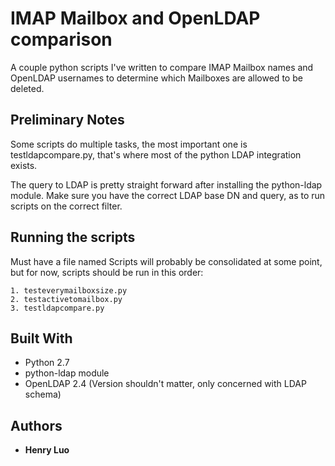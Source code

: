 # IMAP Mailbox and OpenLDAP comparison

A couple python scripts I've written to compare IMAP Mailbox names and OpenLDAP usernames to determine which Mailboxes are allowed to be deleted. 

## Preliminary Notes

Some scripts do multiple tasks, the most important one is testldapcompare.py, that's where most of the python LDAP integration exists.

The query to LDAP is pretty straight forward after installing the python-ldap module. Make sure you have the correct LDAP base DN and query, as to run scripts on the correct filter.

## Running the scripts

Must have a file named 
Scripts will probably be consolidated at some point, but for now, scripts should be run in this order:
```
1. testeverymailboxsize.py
2. testactivetomailbox.py
3. testldapcompare.py
```

## Built With

* Python 2.7
* python-ldap module 
* OpenLDAP 2.4 (Version shouldn't matter, only concerned with LDAP schema)

## Authors

* **Henry Luo** 
